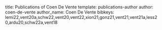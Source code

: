 title: Publications of Coen De Vente
template: publications-author
author: coen-de-vente
author_name: Coen De Vente
bibkeys: lemi22,vent20a,schw22,vent20,vent22,xion21,gonz21,vent21,vent21a,less20,ardu20,schw22a,vent18